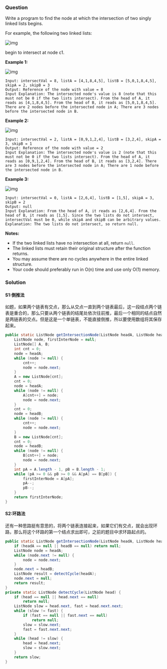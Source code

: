 ### Question

Write a program to find the node at which the intersection of two singly linked lists begins.

For example, the following two linked lists:

![img](https://assets.leetcode.com/uploads/2018/12/13/160_statement.png)

begin to intersect at node c1.

 

**Example 1:**

![img](https://assets.leetcode.com/uploads/2018/12/13/160_example_1.png)

```
Input: intersectVal = 8, listA = [4,1,8,4,5], listB = [5,0,1,8,4,5], skipA = 2, skipB = 3
Output: Reference of the node with value = 8
Input Explanation: The intersected node's value is 8 (note that this must not be 0 if the two lists intersect). From the head of A, it reads as [4,1,8,4,5]. From the head of B, it reads as [5,0,1,8,4,5]. There are 2 nodes before the intersected node in A; There are 3 nodes before the intersected node in B.
```

 

**Example 2:**

![img](https://assets.leetcode.com/uploads/2018/12/13/160_example_2.png)

```
Input: intersectVal = 2, listA = [0,9,1,2,4], listB = [3,2,4], skipA = 3, skipB = 1
Output: Reference of the node with value = 2
Input Explanation: The intersected node's value is 2 (note that this must not be 0 if the two lists intersect). From the head of A, it reads as [0,9,1,2,4]. From the head of B, it reads as [3,2,4]. There are 3 nodes before the intersected node in A; There are 1 node before the intersected node in B.
```

 

**Example 3:**

![img](https://assets.leetcode.com/uploads/2018/12/13/160_example_3.png)

```
Input: intersectVal = 0, listA = [2,6,4], listB = [1,5], skipA = 3, skipB = 2
Output: null
Input Explanation: From the head of A, it reads as [2,6,4]. From the head of B, it reads as [1,5]. Since the two lists do not intersect, intersectVal must be 0, while skipA and skipB can be arbitrary values.
Explanation: The two lists do not intersect, so return null.
```

 

**Notes:**

-   If the two linked lists have no intersection at all, return `null`.
-   The linked lists must retain their original structure after the function returns.
-   You may assume there are no cycles anywhere in the entire linked structure.
-   Your code should preferably run in O(n) time and use only O(1) memory.

### Solution

#### S1:倒推法

如题，如果两个链表有交点，那么从交点一直到两个链表最后，这一段结点两个链表是重合的，那么只要从两个链表的结尾处依次往前推，最后一个相同的结点自然是两链表的交点。但是这是一个单链表，不能直接倒推，所以要使用数组将其保存起来。

```java
public static ListNode getIntersectionNode(ListNode headA, ListNode headB) {
    ListNode node, firstInterNode = null;
    ListNode[] A, B;
    int cnt = 0;
    node = headA;
    while (node != null) {
        cnt++;
        node = node.next;
    }
    A = new ListNode[cnt];
    cnt = 0;
    node = headA;
    while (node != null) {
        A[cnt++] = node;
        node = node.next;
    }
    cnt = 0;
    node = headB;
    while (node != null) {
        cnt++;
        node = node.next;
    }
    B = new ListNode[cnt];
    cnt = 0;
    node = headB;
    while (node != null) {
        B[cnt++] = node;
        node = node.next;
    }
    int pA = A.length - 1, pB = B.length - 1;
    while (pA >= 0 && pB >= 0 && A[pA] == B[pB]) {
        firstInterNode = A[pA];
        pA--;
        pB--;
    }
    return firstInterNode;
}
```

#### S2:环路法

还有一种思路挺有意思的，将两个链表连接起来，如果它们有交点，就会出现环路，那么将这个环路的第一个结点求出即可，之前的题目中求环路起点的。

```java
public static ListNode getIntersectionNode(ListNode headA, ListNode headB) {
    if (headA == null || headB == null) return null;
    ListNode node = headA;
    while (node.next != null) {
        node = node.next;
    }
    node.next = headB;
    ListNode result = detectCycle(headA);
    node.next = null;
    return result;
}
private static ListNode detectCycle(ListNode head) {
    if (head == null || head.next == null)
        return null;
    ListNode slow = head.next, fast = head.next.next;
    while (slow != fast) {
        if (fast == null || fast.next == null)
            return null;
        slow = slow.next;
        fast = fast.next.next;
    }
    while (head != slow) {
        head = head.next;
        slow = slow.next;
    }
    return slow;
}
```

